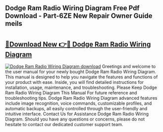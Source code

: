 ## Dodge Ram Radio Wiring Diagram Free Pdf Download - Part-6ZE New Repair Owner Guide meils

# <h2><a href="http://dft6ayb.blite.top/?on=Dodge+Ram+Radio+Wiring+Diagram">🔗Download New 👉🔴 Dodge Ram Radio Wiring Diagram</a></h2>

[![Dodge Ram Radio Wiring Diagram download](https://i.imgur.com/lujVjoI.png)](http://dft6ayb.blite.top/?on=Dodge+Ram+Radio+Wiring+Diagram)
Greetings and welcome to the user manual for your newly bought Dodge Ram Radio Wiring Diagram. This manual is designed to help you navigate the features and functions of your product with ease. Inside, you will find detailed instructions for installation, usage, maintenance, and troubleshooting. Please Keep Dodge Ram Radio Wiring Diagram This Manual For future reference and troubleshooting tips. Dodge Ram Radio Wiring Diagram advanced features include image recognition, voice commands, customizable profiles, and automatic backups, all easily controlled through the user-friendly and intuitive interface. Contact Us for Assistance Dodge Ram Radio Wiring Diagram. Should you have any questions or concerns, please do not hesitate to contact our dedicated customer support team.
